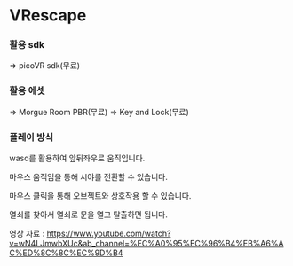 # VRescape

### 활용 sdk   
=> picoVR sdk(무료)   
 
### 활용 에셋   
=> Morgue Room PBR(무료)
=> Key and Lock(무료)

### 플레이 방식   
wasd를 활용하여 앞뒤좌우로 움직입니다.

마우스 움직임을 통해 시야를 전환할 수 있습니다.

마우스 클릭을 통해 오브젝트와 상호작용 할 수 있습니다.

열쇠를 찾아서 열쇠로 문을 열고 탈출하면 됩니다. 

영상 자료 : https://www.youtube.com/watch?v=wN4LJmwbXUc&ab_channel=%EC%A0%95%EC%96%B4%EB%A6%AC%ED%8C%8C%EC%9D%B4
